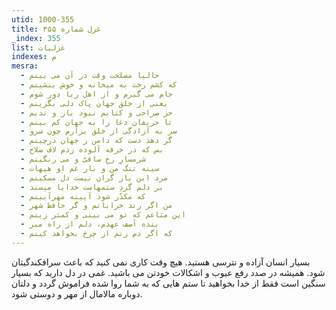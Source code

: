```yaml
---
utid: 1000-355
title: غزل شماره ۳۵۵
_index: 355
list: غزلیات
indexes: م
mesra:
  - حالیا مصلحت وقت در آن می بینم
  - که کشم رخت به میخانه و خوش بنشینم
  - جام می گیرم و از اهل ریا دور شوم
  - یعنی از خلق جهان پاک دلی بگزینم
  - جز صراحی و کتابم نبود یار و ندیم
  - تا حریفان دغا را به جهان کم بینم
  - سر به آزادگی از خلق برآرم چون سرو
  - گر دهد دست که دامن ز جهان درچینم
  - بس که در خرقه آلوده زدم لاف صلاح
  - شرمسارِ رخِ ساقیّ و می رنگینم
  - سینه تنگ من و بار غم او هیهات
  - مرد این بار گران نیست دل مسکینم
  - بر دلم گردِ ستمهاست خدایا مپسند
  - که مکدّر شود آیینه مهرآیینم
  - من اگر رند خراباتم و گر حافظ شهر
  - این متاعم که تو می بینی و کمتر زینم
  - بنده آصف عهدم، دلم از راه مبر
  - که اگر دم زنم از چرخ بخواهد کینم
---
```

بسیار انسان آزاده و نترسی هستید. هیچ وقت کاری نمی کنید که باعث سرافکندگیتان شود. همیشه در صدد رفع عیوب و اشکالات خودتن می باشید. غمی در دل دارید که بسیار سنگین است فقط از خدا بخواهید تا ستم هایی که به شما روا شده فراموش گردد و دلتان دوباره مالامال از مهر و دوستی شود.
